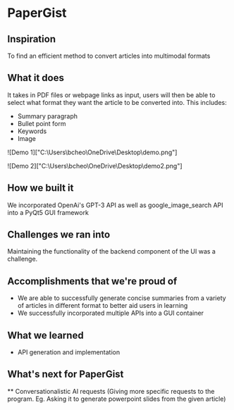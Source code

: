 # PaperGist

## Inspiration
To find an efficient method to convert articles into multimodal formats

## What it does
It takes in PDF files or webpage links as input, users will then be able to select what format they want the article to be converted into. This includes:
* Summary paragraph
* Bullet point form
* Keywords
* Image

![Demo 1]["C:\Users\bcheo\OneDrive\Desktop\demo.png"]

![Demo 2]["C:\Users\bcheo\OneDrive\Desktop\demo2.png"]

## How we built it
We incorporated OpenAi's GPT-3 API as well as google_image_search API into a PyQt5 GUI framework

## Challenges we ran into
Maintaining the functionality of the backend component of the UI was a challenge.

## Accomplishments that we're proud of
* We are able to successfully generate concise summaries from a variety of articles in different format to better aid users in learning
* We successfully incorporated multiple APIs into a GUI container

## What we learned
* API generation and implementation

## What's next for PaperGist
** Conversationalistic AI requests (Giving more specific requests to the program. Eg. Asking it to generate powerpoint slides from the given article)
